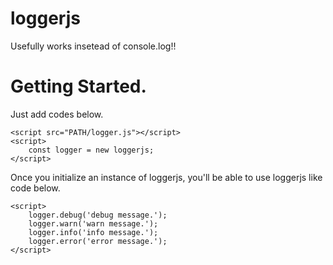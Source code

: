 # loggerjs
Usefully works insetead of console.log!!

# Getting Started.
Just add codes below.

```
<script src="PATH/logger.js"></script>
<script>
    const logger = new loggerjs;
</script>
```

Once you initialize an instance of loggerjs, you'll be able to use loggerjs like code below.

```
<script>
    logger.debug('debug message.');
    logger.warn('warn message.');
    logger.info('info message.');
    logger.error('error message.');
</script>
```
